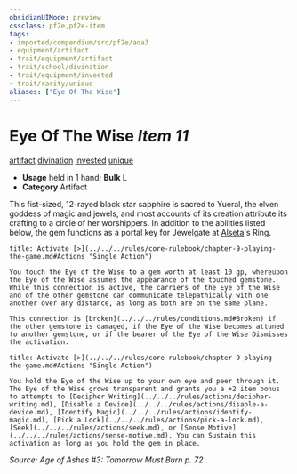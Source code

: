 ```yaml
---
obsidianUIMode: preview
cssclass: pf2e,pf2e-item
tags:
- imported/compendium/src/pf2e/aoa3
- equipment/artifact
- trait/equipment/artifact
- trait/school/divination
- trait/equipment/invested
- trait/rarity/unique
aliases: ["Eye Of The Wise"]
---
```

# Eye Of The Wise *Item 11*  
[artifact](artifact-gmg.md)  [divination](divination.md)  [invested](invested.md)  [unique](unique.md)  

- **Usage** held in 1 hand; **Bulk** L
- **Category** Artifact

This fist-sized, 12-rayed black star sapphire is sacred to Yueral, the elven goddess of magic and jewels, and most accounts of its creation attribute its crafting to a circle of her worshippers. In addition to the abilities listed below, the gem functions as a portal key for Jewelgate at [Alseta](../../setting/deities/alseta-logm.md)'s Ring.

```ad-embed-ability
title: Activate [>](../../../rules/core-rulebook/chapter-9-playing-the-game.md#Actions "Single Action")

You touch the Eye of the Wise to a gem worth at least 10 gp, whereupon the Eye of the Wise assumes the appearance of the touched gemstone. While this connection is active, the carriers of the Eye of the Wise and of the other gemstone can communicate telepathically with one another over any distance, as long as both are on the same plane.

This connection is [broken](../../../rules/conditions.md#Broken) if the other gemstone is damaged, if the Eye of the Wise becomes attuned to another gemstone, or if the bearer of the Eye of the Wise Dismisses the activation.
```

```ad-embed-ability
title: Activate [>](../../../rules/core-rulebook/chapter-9-playing-the-game.md#Actions "Single Action")

You hold the Eye of the Wise up to your own eye and peer through it. The Eye of the Wise grows transparent and grants you a +2 item bonus to attempts to [Decipher Writing](../../../rules/actions/decipher-writing.md), [Disable a Device](../../../rules/actions/disable-a-device.md), [Identify Magic](../../../rules/actions/identify-magic.md), [Pick a Lock](../../../rules/actions/pick-a-lock.md), [Seek](../../../rules/actions/seek.md), or [Sense Motive](../../../rules/actions/sense-motive.md). You can Sustain this activation as long as you hold the gem in place.
```

*Source: Age of Ashes #3: Tomorrow Must Burn p. 72*
